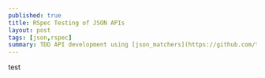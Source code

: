 ```yaml
---
published: true
title: RSpec Testing of JSON APIs
layout: post
tags: [json,rspec]
summary: TDD API development using [json_matchers](https://github.com/thoughtbot/json_matchers)
---
```

test
